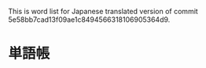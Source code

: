 This is word list for Japanese translated version of commit 5e58bb7cad13f09ae1c8494566318106905364d9.

# 単語帳

